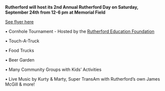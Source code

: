 **Rutherford will host its 2nd Annual Rutherford Day on Saturday, September 24th from 12-6 pm at Memorial Field**

[See flyer here](https://storage.googleapis.com/static.rutherford-nj.com/events/RutherfordDay2022_1.pdf)
    
• Cornhole Tournament - Hosted by the [Rutherford Education Foundation](https://www.rutherfordeducationfoundation.org/)

• Touch-A-Truck

• Food Trucks

• Beer Garden

• Many Community Groups with Kids’ Activities

• Live Music by Kurty & Marty,  Super TransAm with Rutherford’s own James McGill & more!
